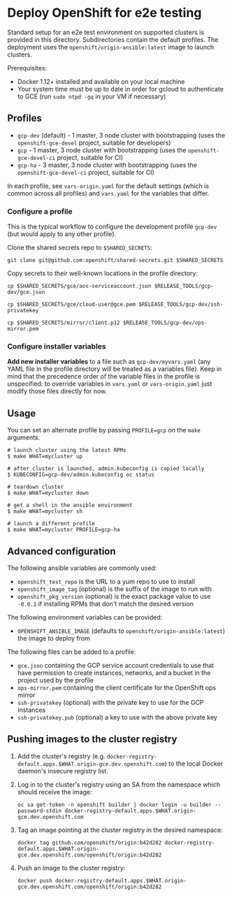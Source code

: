 # Deploy OpenShift for e2e testing

Standard setup for an e2e test environment on supported clusters is provided in this directory. Subdirectories contain the default profiles. The deployment uses the `openshift/origin-ansible:latest` image to launch clusters.

Prerequisites:

* Docker 1.12+ installed and available on your local machine
* Your system time must be up to date in order for gcloud to authenticate to GCE (run `sudo ntpd -gq` in your VM if necessary)


## Profiles

* `gcp-dev` (default) - 1 master, 3 node cluster with bootstrapping (uses the `openshift-gce-devel` project, suitable for developers)
* `gcp` - 1 master, 3 node cluster with bootstrapping (uses the `openshift-gce-devel-ci` project, suitable for CI)
* `gcp-ha` - 3 master, 3 node cluster with bootstrapping (uses the `openshift-gce-devel-ci` project, suitable for CI)

In each profile, see `vars-origin.yaml` for the default settings (which is common across all profiles) and `vars.yaml` for the variables that differ.

### Configure a profile

This is the typical workflow to configure the development profile `gcp-dev` (but would apply to any other profile).

Clone the shared secrets repo to `$SHARED_SECRETS`:

```shell
git clone git@github.com:openshift/shared-secrets.git $SHARED_SECRETS
```

Copy secrets to their well-known locations in the profile directory:

```shell
cp $SHARED_SECRETS/gce/aos-serviceaccount.json $RELEASE_TOOLS/gcp-dev/gce.json

cp $SHARED_SECRETS/gce/cloud-user@gce.pem $RELEASE_TOOLS/gcp-dev/ssh-privatekey

cp $SHARED_SECRETS/mirror/client.p12 $RELEASE_TOOLS/gcp-dev/ops-mirror.pem
```

### Configure installer variables

**Add new installer variables** to a file such as `gcp-dev/myvars.yaml` (any YAML file in the profile directory will be treated as a variables file). Keep in mind that the precedence order of the variable files in the profile is unspecified: to override variables in `vars.yaml` or `vars-origin.yaml` just modify those files directly for now.

## Usage

You can set an alternate profile by passing `PROFILE=gcp` on the `make` arguments.

```
# launch cluster using the latest RPMs
$ make WHAT=mycluster up

# after cluster is launched, admin.kubeconfig is copied locally
$ KUBECONFIG=gcp-dev/admin.kubeconfig oc status

# teardown cluster
$ make WHAT=mycluster down

# get a shell in the ansible environment
$ make WHAT=mycluster sh

# launch a different profile
$ make WHAT=mycluster PROFILE=gcp-ha
```

## Advanced configuration

The following ansible variables are commonly used:

* `openshift_test_repo` is the URL to a yum repo to use to install
* `openshift_image_tag` (optional) is the suffix of the image to run with
* `openshift_pkg_version` (optional) is the exact package value to use `-0.0.1` if installing RPMs that don't match the desired version

The following environment variables can be provided:

* `OPENSHIFT_ANSIBLE_IMAGE` (defaults to `openshift/origin-ansible:latest`) the image to deploy from

The following files can be added to a profile:

* `gce.json` containing the GCP service account credentials to use that have permission to create instances, networks, and a bucket in the project used by the profile
* `ops-mirror.pem` containing the client certificate for the OpenShift ops mirror
* `ssh-privatekey` (optional) with the private key to use for the GCP instances
* `ssh-privatekey.pub` (optional) a key to use with the above private key


## Pushing images to the cluster registry

1. Add the cluster's registry (e.g. `docker-registry-default.apps.$WHAT.origin-gce.dev.openshift.com`) to the local Docker daemon's insecure registry list.

1. Log in to the cluster's registry using an SA from the namespace which should receive the image:

    ```shell
    oc sa get-token -n openshift builder | docker login -u builder --password-stdin docker-registry-default.apps.$WHAT.origin-gce.dev.openshift.com
    ```

1. Tag an image pointing at the cluster registry in the desired namespace:

    ```shell
    docker tag github.com/openshift/origin:b42d282 docker-registry-default.apps.$WHAT.origin-gce.dev.openshift.com/openshift/origin:b42d282
    ```

1. Push an image to the cluster registry:

    ```shell
    docker push docker-registry-default.apps.$WHAT.origin-gce.dev.openshift.com/openshift/origin:b42d282
    ```
